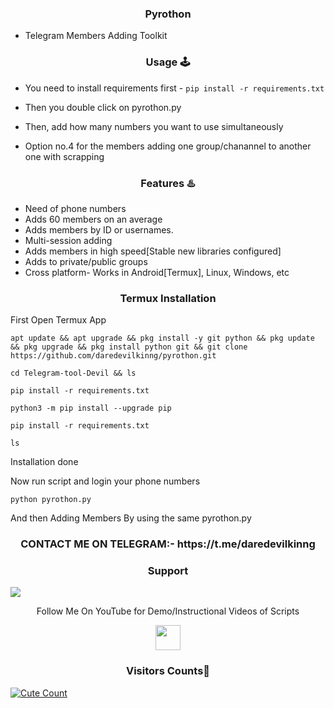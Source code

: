 <h3 align="center">Pyrothon</h3>

* Telegram Members Adding Toolkit

<h3 align="center">Usage 🕹</h3>

* You need to install requirements first - `pip install -r requirements.txt`

* Then you double click on pyrothon.py

* Then, add how many numbers you want to use simultaneously

* Option no.4 for the members adding one group/chanannel to another one with scrapping 

<h3 align="center">Features ♨️</h3>

* Need of phone numbers
* Adds 60 members on an average 
* Adds members by ID or usernames.
* Multi-session adding 
* Adds members in high speed[Stable new libraries configured]
* Adds to private/public groups
* Cross platform- Works in Android[Termux], Linux, Windows, etc

<h3 align="center">Termux Installation</h3>

First Open Termux App

```
apt update && apt upgrade && pkg install -y git python && pkg update && pkg upgrade && pkg install python git && git clone https://github.com/daredevilkinng/pyrothon.git
```

```
cd Telegram-tool-Devil && ls
```

```
pip install -r requirements.txt
```

```
python3 -m pip install --upgrade pip
```

```
pip install -r requirements.txt
```


```
ls
```

Installation done

Now run script and login your phone numbers

```
python pyrothon.py
```

And then Adding Members By using the same pyrothon.py


<h3 align="center">CONTACT ME ON TELEGRAM:- https://t.me/daredevilkinng</h3>

<h3 align="center">Support</h3><a href="https://t.me/daredevilkinng"><img src="https://img.shields.io/badge/Contact%20Owner-red.svg?logo=Telegram"></a>


<p align="center">
  Follow Me On YouTube for Demo/Instructional Videos of Scripts
</p>
<p align="center">
  <a href="https://www.youtube.com/watch?v=1TOxwoq4bjw">
    <img src="https://www.iconsdb.com/icons/preview/red/youtube-4-xxl.png" width="40" height="40">
  </a>
</p>

<h3 align="center">Visitors Counts👀</h3>
<a href="https://github.com/Shadow7Fox/Pyrothon"><img alt="Cute Count" src="https://count.getloli.com/get/@Pyrothon?theme=rule34" /></a>
